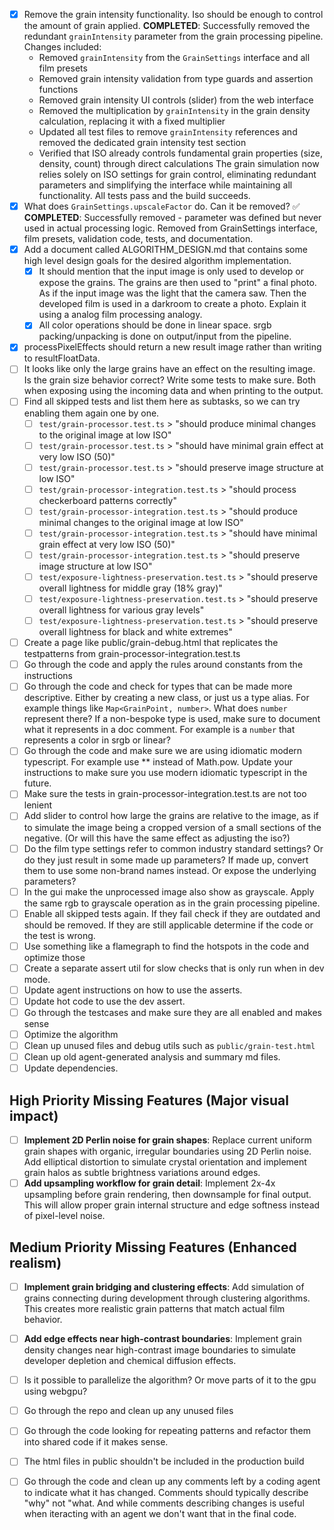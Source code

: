 - [x] Remove the grain intensity functionality. Iso should be enough to control the amount of grain applied.
  **COMPLETED**: Successfully removed the redundant `grainIntensity` parameter from the grain processing pipeline. Changes included:
  - Removed `grainIntensity` from the `GrainSettings` interface and all film presets
  - Removed grain intensity validation from type guards and assertion functions
  - Removed grain intensity UI controls (slider) from the web interface
  - Removed the multiplication by `grainIntensity` in the grain density calculation, replacing it with a fixed multiplier
  - Updated all test files to remove `grainIntensity` references and removed the dedicated grain intensity test section
  - Verified that ISO already controls fundamental grain properties (size, density, count) through direct calculations
  The grain simulation now relies solely on ISO settings for grain control, eliminating redundant parameters and simplifying the interface while maintaining all functionality. All tests pass and the build succeeds.
- [x] What does `GrainSettings.upscaleFactor` do. Can it be removed? ✅ **COMPLETED**: Successfully removed - parameter was defined but never used in actual processing logic. Removed from GrainSettings interface, film presets, validation code, tests, and documentation.
- [x] Add a document called ALGORITHM_DESIGN.md that contains some high level design goals for the desired algorithm implementation.
  - [x] It should mention that the input image is only used to develop or expose the grains. The grains are then used to "print" a final photo. As if the input image was the light that the camera saw. Then the developed film is used in a darkroom to create a photo. Explain it using a analog film processing analogy.
  - [x] All color operations should be done in linear space. srgb packing/unpacking is done on output/input from the pipeline.
- [x] processPixelEffects should return a new result image rather than writing to resultFloatData.
- [ ] It looks like only the large grains have an effect on the resulting image. Is the grain size behavior correct? Write some tests to make sure. Both when exposing using the incoming data and when printing to the output.
- [ ] Find all skipped tests and list them here as subtasks, so we can try enabling them again one by one.
  - [ ] `test/grain-processor.test.ts` > "should produce minimal changes to the original image at low ISO"
  - [ ] `test/grain-processor.test.ts` > "should have minimal grain effect at very low ISO (50)"  
  - [ ] `test/grain-processor.test.ts` > "should preserve image structure at low ISO"
  - [ ] `test/grain-processor-integration.test.ts` > "should process checkerboard patterns correctly"
  - [ ] `test/grain-processor-integration.test.ts` > "should produce minimal changes to the original image at low ISO"
  - [ ] `test/grain-processor-integration.test.ts` > "should have minimal grain effect at very low ISO (50)"
  - [ ] `test/grain-processor-integration.test.ts` > "should preserve image structure at low ISO" 
  - [ ] `test/exposure-lightness-preservation.test.ts` > "should preserve overall lightness for middle gray (18% gray)"
  - [ ] `test/exposure-lightness-preservation.test.ts` > "should preserve overall lightness for various gray levels"
  - [ ] `test/exposure-lightness-preservation.test.ts` > "should preserve overall lightness for black and white extremes"
- [ ] Create a page like public/grain-debug.html that replicates the testpatterns from grain-processor-integration.test.ts
- [ ] Go through the code and apply the rules around constants from the instructions
- [ ] Go through the code and check for types that can be made more descriptive. Either by creating a new class, or just us a type alias. For example things like `Map<GrainPoint, number>`. What does `number` represent there? If a non-bespoke type is used, make sure to document what it represents in a doc comment. For example is a `number` that represents a color in srgb or linear?
- [ ] Go through the code and make sure we are using idiomatic modern typescript. For example use ** instead of Math.pow. Update your instructions to make sure you use modern idiomatic typescript in the future.
- [ ] Make sure the tests in grain-processor-integration.test.ts are not too lenient
- [ ] Add slider to control how large the grains are relative to the image, as if to simulate the image being a cropped version of a small sections of the negative. (Or will this have the same effect as adjusting the iso?)
- [ ] Do the film type settings refer to common industry standard settings? Or do they just result in some made up parameters? If made up, convert them to use some non-brand names instead. Or expose the underlying parameters?
- [ ] In the gui make the unprocessed image also show as grayscale. Apply the same rgb to grayscale operation as in the grain processing pipeline.
- [ ] Enable all skipped tests again. If they fail check if they are outdated and should be removed. If they are still applicable determine if the code or the test is wrong.
- [ ] Use something like a flamegraph to find the hotspots in the code and optimize those
- [ ] Create a separate assert util for slow checks that is only run when in dev mode.
- [ ] Update agent instructions on how to use the asserts.
- [ ] Update hot code to use the dev assert.
- [ ] Go through the testcases and make sure they are all enabled and makes sense
- [ ] Optimize the algorithm
- [ ] Clean up unused files and debug utils such as `public/grain-test.html`
- [ ] Clean up old agent-generated analysis and summary md files.
- [ ] Update dependencies.

## High Priority Missing Features (Major visual impact)

- [ ] **Implement 2D Perlin noise for grain shapes**: Replace current uniform grain shapes with organic, irregular boundaries using 2D Perlin noise. Add elliptical distortion to simulate crystal orientation and implement grain halos as subtle brightness variations around edges.
- [ ] **Add upsampling workflow for grain detail**: Implement 2x-4x upsampling before grain rendering, then downsample for final output. This will allow proper grain internal structure and edge softness instead of pixel-level noise.

## Medium Priority Missing Features (Enhanced realism)

- [ ] **Implement grain bridging and clustering effects**: Add simulation of grains connecting during development through clustering algorithms. This creates more realistic grain patterns that match actual film behavior.
- [ ] **Add edge effects near high-contrast boundaries**: Implement grain density changes near high-contrast image boundaries to simulate developer depletion and chemical diffusion effects.


- [ ] Is it possible to parallelize the algorithm? Or move parts of it to the gpu using webgpu?
- [ ] Go through the repo and clean up any unused files
- [ ] Go through the code looking for repeating patterns and refactor them into shared code if it makes sense.
- [ ] The html files in public shouldn't be included in the production build
- [ ] Go through the code and clean up any comments left by a coding agent to indicate what it has changed. Comments should typically describe "why" not "what. And while comments describing changes is useful when iteracting with an agent we don't want that in the final code.
